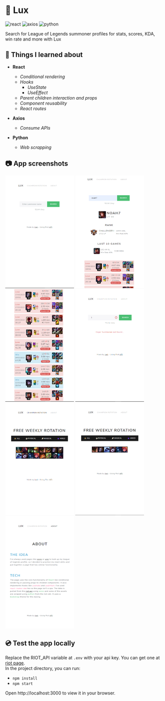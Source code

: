

# 🌈 Lux
<img src="https://img.shields.io/badge/-react-lightblue" alt="react" style="max-width: 100%;"> <img src="https://img.shields.io/badge/-axios-white" alt="axios" style="max-width: 100%;"> <img src="https://img.shields.io/badge/-python-blue" alt="python" style="max-width: 100%;"> 

 Search for League of Legends summoner profiles for stats, scores, KDA, win rate and more with Lux

## 🚀 Things I learned about
- **React**

  - *Conditional rendering*
  - *Hooks*
    - *UseState*
    - *UseEffect*
  - *Parent children interaction and props*
  - *Component reusability*
  - *React routes*

- **Axios**

  - *Consume APIs*
  
- **Python**

  - *Web scrapping*
  
## 📷 App screenshots
<img src="https://github.com/JoelEncinas/Lux/blob/main/demo_imgs/demo1.PNG" alt="demo" width="220" height="360"/> <img src="https://github.com/JoelEncinas/Lux/blob/main/demo_imgs/demo2.PNG" alt="demo" width="220" height="360"/> <img src="https://github.com/JoelEncinas/Lux/blob/main/demo_imgs/demo3.PNG" alt="demo" width="220" height="360"/> <img src="https://github.com/JoelEncinas/Lux/blob/main/demo_imgs/demo4.PNG" alt="demo" width="220" height="360"/> <img src="https://github.com/JoelEncinas/Lux/blob/main/demo_imgs/demo5.PNG" alt="demo" width="220" height="360"/> <img src="https://github.com/JoelEncinas/Lux/blob/main/demo_imgs/demo6.PNG" alt="demo" width="220" height="360"/> <img src="https://github.com/JoelEncinas/Lux/blob/main/demo_imgs/demo7.PNG" alt="demo" width="220" height="360"/>


## 💿 Test the app locally

Replace the RIOT_API variable at `.env` with your api key. You can get one at [riot page](https://developer.riotgames.com/).  
In the project directory, you can run:

- `npm install`
- `npm start`

Open http://localhost:3000 to view it in your browser.
